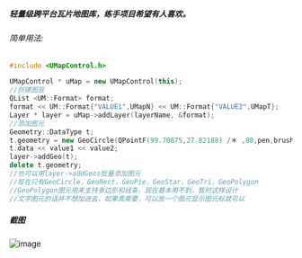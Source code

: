 ##### 轻量级跨平台瓦片地图库，练手项目希望有人喜欢。

###### 简单用法:

```cpp
#include <UMapControl.h>

UMapControl * uMap = new UMapControl(this);
//创建图层
QList <UM::Format> format;
format << UM::Format{"VALUE1",UMapN} << UM::Format{"VALUE2",UMapT};
Layer * layer = uMap->addLayer(layerName, &format);
//添加图元
Geometry::DataType t;
t.geometry = new GeoCircle(QPointF(99.70875,27.82188) /＊ ,80,pen,brush ＊/ );
t.data << value1 << value2;
layer->addGeo(t);
delete t.geometry;
//也可以用layer->addGeos批量添加图元
//现在只有GeoCircle，GeoRect，GeoPie，GeoStar，GeoTri，GeoPolygon
//GeoPolygon图元用来支持多边形和线条，现在基本用不到，暂时这样设计
//文字图元的话并不想加进去，如果真需要，可以放一个图元显示图元标就可以
```
##### 截图

![image](https://raw.githubusercontent.com/ilongio/ilong/e9c7bd65b4c838f4aea08cf3db7d562dc8ddc87c/Screenshot.png)
